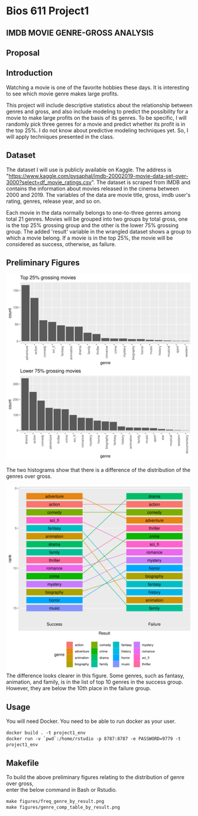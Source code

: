 Bios 611 Project1
=================
IMDB MOVIE GENRE-GROSS ANALYSIS
-------------------------------

Proposal
--------

Introduction
------------
 Watching a movie is one of the favorite hobbies these days.
It is interesting to see which movie genre makes large profits.


This project will include descriptive statistics about the relationship between genres and gross,
 and also include modeling to predict the possibility for a movie to make large profits on the basis of its genres.
To be specific, I will randomly pick three genres for a movie and predict whether its profit is in the top 25%.
I do not know about predictive modeling techniques yet. So, I will apply techniques presented in the class. 

Dataset
--------
 The dataset I will use is publicly available on Kaggle. The address is "https://www.kaggle.com/pysaphal/imdb-20002019-movie-data-set-over-3000?select=df_movie_ratings.csv".
The dataset is scraped from IMDB and contains the information about movies released in the cinema between 2000 and 2019.
The variables of the data are movie title, gross, imdb user's rating, genres, release year, and so on.


 Each movie in the data normally belongs to one-to-three genres among total 21 genres.
Movies will be grouped into two groups by total gross, one is the top 25% grossing group and the other is the lower 75% grossing group.
The added 'result' variable in the wrangled dataset shows a group to which a movie belong. If a movie is in the top 25%, the movie will be considered as success, otherwise, as failure.

Preliminary Figures
-------------------

![](assets/freq_genre_by_result.png)

 The two histograms show that there is a difference of the distribution of the genres over gross. 

![](assets/genre_comp_table_by_result.png)
 The difference looks clearer in this figure. Some genres, such as fantasy, animation, and family, is in the list of top 10 genres in the success group.
However, they are below the 10th place in the failure group. 


Usage
------------------

 You will need Docker. You need to be able to run docker as your user.

    docker build . -t project1_env
    docker run -v `pwd`:/home/rstudio -p 8787:8787 -e PASSWORD=9779 -t project1_env

Makefile
--------

 To build the above preliminary figures relating to the distribution of genre over gross,\
enter the below command in Bash or Rstudio.

	make figures/freq_genre_by_result.png
	make figures/genre_comp_table_by_result.png


